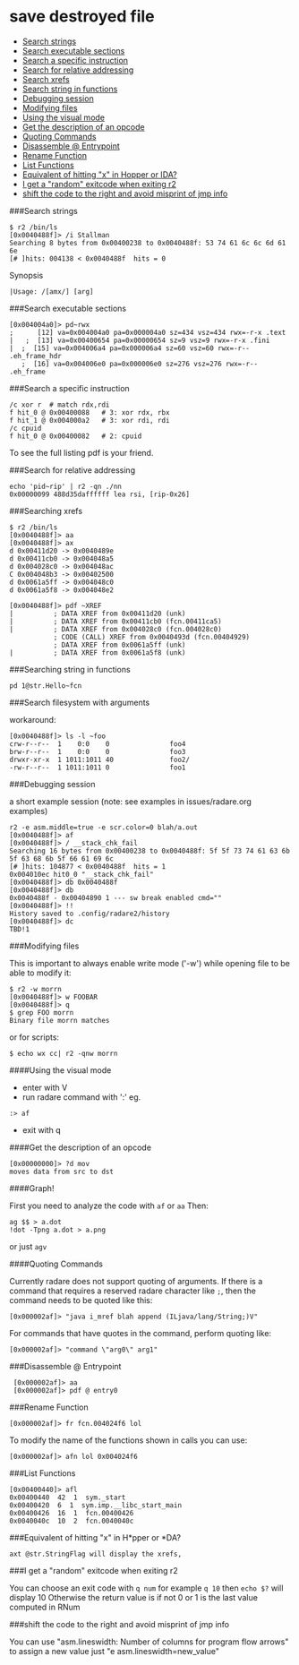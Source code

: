 # save destroyed file

- [Search strings](#search-strings)
- [Search executable sections](#search-executable-sections)
- [Search a specific instruction](#search-a-specific-instruction)
- [Search for relative addressing](#search-for-relative-addressing)
- [Search xrefs](#search-xrefs)
- [Search string in functions](#Search-string-in-functions)
- [Debugging session](#debugging-session)
- [Modifying files](#modifying-files)
- [Using the visual mode](#using-the-visual-mode)
- [Get the description of an opcode](#get-the-description-of-an-opcode)
- [Quoting Commands](#quoting-commands)
- [Disassemble @ Entrypoint](#disassemble-entrypoint)
- [Rename Function](#rename-function)
- [List Functions](#list-functions)
- [Equivalent of hitting "x" in Hopper or IDA?](#equivalent-of-hitting-x-in-hopper-or-ida)
- [I get a "random" exitcode when exiting r2](#i-get-a-random-exitcode-when-exiting-r2)
- [shift the code to the right and avoid misprint of jmp info](#shift-the-code-to-the-right-and-avoid-misprint-of-jmp-info)

###Search strings

```
$ r2 /bin/ls
[0x0040488f]> /i Stallman
Searching 8 bytes from 0x00400238 to 0x0040488f: 53 74 61 6c 6c 6d 61 6e 
[# ]hits: 004138 < 0x0040488f  hits = 0   
```

Synopsis

```
|Usage: /[amx/] [arg]
```

###Search executable sections
```
[0x004004a0]> pd~rwx
;      [12] va=0x004004a0 pa=0x000004a0 sz=434 vsz=434 rwx=-r-x .text
|   ;  [13] va=0x00400654 pa=0x00000654 sz=9 vsz=9 rwx=-r-x .fini
|  ;  [15] va=0x004006a4 pa=0x000006a4 sz=60 vsz=60 rwx=-r-- .eh_frame_hdr
   ;  [16] va=0x004006e0 pa=0x000006e0 sz=276 vsz=276 rwx=-r-- .eh_frame
```

###Search a specific instruction
```
/c xor r  # match rdx,rdi
f hit_0 @ 0x00400088   # 3: xor rdx, rbx
f hit_1 @ 0x004000a2   # 3: xor rdi, rdi
/c cpuid 
f hit_0 @ 0x00400082   # 2: cpuid
```

To see the full listing pdf is your friend.

###Search for relative addressing

```
echo 'pid~rip' | r2 -qn ./nn 
0x00000099 488d35daffffff lea rsi, [rip-0x26]
```

###Searching xrefs

```
$ r2 /bin/ls
[0x0040488f]> aa
[0x0040488f]> ax
d 0x00411d20 -> 0x0040489e
d 0x00411cb0 -> 0x004048a5
d 0x004028c0 -> 0x004048ac
C 0x004048b3 -> 0x00402500
d 0x0061a5ff -> 0x004048c0
d 0x0061a5f8 -> 0x004048e2

[0x0040488f]> pdf ~XREF
|          ; DATA XREF from 0x00411d20 (unk)
|          ; DATA XREF from 0x00411cb0 (fcn.00411ca5)
|          ; DATA XREF from 0x004028c0 (fcn.004028c0)
           ; CODE (CALL) XREF from 0x0040493d (fcn.00404929)
           ; DATA XREF from 0x0061a5ff (unk)
|          ; DATA XREF from 0x0061a5f8 (unk)
```

###Searching string in functions

```
pd 1@str.Hello~fcn
```

###Search filesystem with arguments

workaround: 
```
[0x0040488f]> ls -l ~foo
crw-r--r--  1    0:0    0               foo4
brw-r--r--  1    0:0    0               foo3
drwxr-xr-x  1 1011:1011 40              foo2/
-rw-r--r--  1 1011:1011 0               foo1
```

###Debugging session

a short example session 
(note: see examples in issues/radare.org examples)

```
r2 -e asm.middle=true -e scr.color=0 blah/a.out
[0x0040488f]> af
[0x0040488f]> / __stack_chk_fail
Searching 16 bytes from 0x00400238 to 0x0040488f: 5f 5f 73 74 61 63 6b 5f 63 68 6b 5f 66 61 69 6c 
[# ]hits: 104877 < 0x0040488f  hits = 1   
0x004010ec hit0_0 "__stack_chk_fail"
[0x0040488f]> db 0x0040488f
[0x0040488f]> db
0x0040488f - 0x00404890 1 --- sw break enabled cmd=""
[0x0040488f]> !!
History saved to .config/radare2/history
[0x0040488f]> dc
TBD!1
```


###Modifying files

This is important to always enable write mode ('-w') while opening file to be able to modify it:
```
$ r2 -w morrn
[0x0040488f]> w FOOBAR
[0x0040488f]> q
$ grep FOO morrn 
Binary file morrn matches
```
or for scripts:

```
$ echo wx cc| r2 -qnw morrn
```


####Using the visual mode

- enter with V
- run radare command with ':' eg.
```
:> af 
```
- exit with q

####Get the description of an opcode

```
[0x00000000]> ?d mov
moves data from src to dst
```

####Graph!

First you need to analyze the code with `af` or `aa`
Then:

    ag $$ > a.dot
    !dot -Tpng a.dot > a.png

or just `agv`

####Quoting Commands

Currently radare does not support quoting of arguments.  If there is a command that requires a reserved radare character like `;`, then the command needs to be quoted like this:

    [0x000002af]> "java i_mref blah append (ILjava/lang/String;)V"

For commands that have quotes in the command, perform quoting like:

    [0x000002af]> "command \"arg0\" arg1"

###Disassemble @ Entrypoint

     [0x000002af]> aa
     [0x000002af]> pdf @ entry0

###Rename Function

    [0x000002af]> fr fcn.004024f6 lol

To modify the name of the functions shown in calls you can use:

    [0x000002af]> afn lol 0x004024f6

###List Functions

    [0x00400440]> afl
    0x00400440  42  1  sym._start
    0x00400420  6  1  sym.imp.__libc_start_main
    0x00400426  16  1  fcn.00400426
    0x0040040c  10  2  fcn.0040040c

###Equivalent of hitting "x" in H*pper or *DA?

    axt @str.StringFlag will display the xrefs,

###I get a "random" exitcode when exiting r2

You can choose an exit code with `q num` for example `q 10` then `echo $?` will display 10
Otherwise the return value is if not 0 or 1 is the last value computed in RNum

###shift the code to the right and avoid misprint of jmp info

You can use "asm.lineswidth: Number of columns for program flow arrows" to assign a new value just "e asm.lineswidth=new_value"
